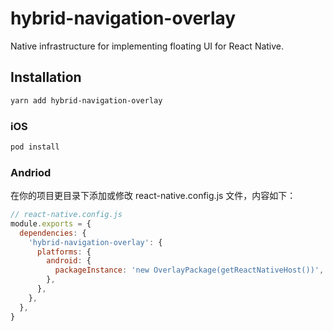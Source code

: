 # hybrid-navigation-overlay

Native infrastructure for implementing floating UI for React Native.

## Installation

```sh
yarn add hybrid-navigation-overlay
```

### iOS

```sh
pod install
```

### Andriod

在你的项目更目录下添加或修改 react-native.config.js 文件，内容如下：

```js
// react-native.config.js
module.exports = {
  dependencies: {
    'hybrid-navigation-overlay': {
      platforms: {
        android: {
          packageInstance: 'new OverlayPackage(getReactNativeHost())',
        },
      },
    },
  },
}
```
